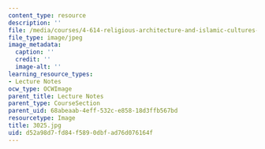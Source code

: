 ```yaml
---
content_type: resource
description: ''
file: /media/courses/4-614-religious-architecture-and-islamic-cultures-fall-2002/d52a98d7fd84f5890dbfad76d076164f_3025.jpg
file_type: image/jpeg
image_metadata:
  caption: ''
  credit: ''
  image-alt: ''
learning_resource_types:
- Lecture Notes
ocw_type: OCWImage
parent_title: Lecture Notes
parent_type: CourseSection
parent_uid: 68abeaab-4eff-532c-e858-18d3ffb567bd
resourcetype: Image
title: 3025.jpg
uid: d52a98d7-fd84-f589-0dbf-ad76d076164f
---
```

